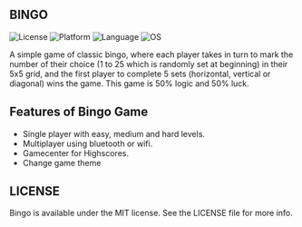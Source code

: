 ## BINGO

![License](https://img.shields.io/badge/license-MIT-blue.svg)
![Platform](https://img.shields.io/badge/platform-ios-lightgrey.svg)
![Language](https://img.shields.io/badge/Objective-C-blue.svg)
![OS](https://img.shields.io/badge/ios-7.0%2B-blue.svg)


A simple game of classic bingo, where each player takes in turn to mark the number of their choice (1 to 25 which is randomly set at beginning) in their 5x5 grid, and the first player to complete 5 sets (horizontal, vertical or diagonal) wins the game. This game is 50% logic and 50% luck. 

## Features of Bingo Game

 * Single player with easy, medium and hard levels.
 * Multiplayer using bluetooth or wifi.
 * Gamecenter for Highscores.
 * Change game theme 

[screenshot1]:https://github.com/feialoh/Bingo/blob/master/Screenshot1.png
[screenshot2]:https://github.com/feialoh/Bingo/blob/master/Screenshot2.png

## LICENSE

 Bingo is available under the MIT license. See the LICENSE file for more info.

